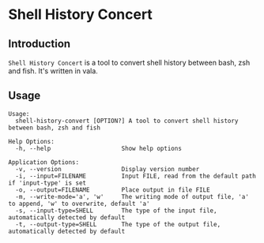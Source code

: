 # Shell History Concert

## Introduction

`Shell History Concert` is a tool to convert shell history between bash, zsh and fish. It's written in vala.

## Usage

```
Usage:
  shell-history-convert [OPTION?] A tool to convert shell history between bash, zsh and fish

Help Options:
  -h, --help                    Show help options

Application Options:
  -v, --version                 Display version number
  -i, --input=FILENAME          Input FILE, read from the default path if 'input-type' is set
  -o, --output=FILENAME         Place output in file FILE
  -m, --write-mode='a', 'w'     The writing mode of output file, 'a' to append, 'w' to overwrite, default 'a'
  -s, --input-type=SHELL        The type of the input file, automatically detected by default
  -t, --output-type=SHELL       The type of the output file, automatically detected by default
```
